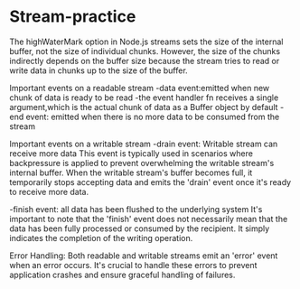 ﻿# Stream-practice
The highWaterMark option in Node.js streams sets the size of the internal buffer, not the size of individual chunks. However, the size of the chunks indirectly depends on the buffer size because the stream tries to read or write data in chunks up to the size of the buffer.

Important events on a readable stream
-data event:emitted when new chunk of data is ready to be read
  -the event handler fn receives a single argument,which is the actual chunk of data as a Buffer object by default
-end event: emitted when there is no more data to be consumed from the stream

Important events on a writable stream
-drain event: Writable stream can receive more data
This event is typically used in scenarios where backpressure is applied to prevent overwhelming the writable stream's internal buffer.
When the writable stream's buffer becomes full, it temporarily stops accepting data and emits the 'drain' event once it's ready to receive more data.

-finish event: all data has been flushed to the underlying system
It's important to note that the 'finish' event does not necessarily mean that the data has been fully processed or consumed by the recipient. It simply indicates the completion of the writing operation.

Error Handling: Both readable and writable streams emit an 'error' event when an error occurs. It's crucial to handle these errors to prevent application crashes and ensure graceful handling of failures.